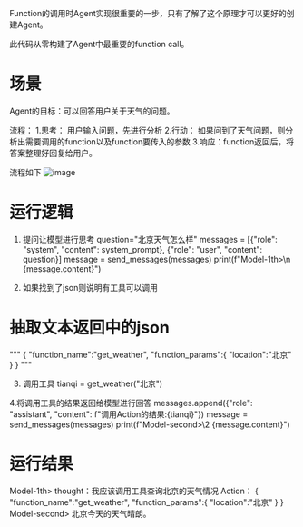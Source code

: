 Function的调用时Agent实现很重要的一步，只有了解了这个原理才可以更好的创建Agent。

此代码从零构建了Agent中最重要的function call。

# 场景

Agent的目标：可以回答用户关于天气的问题。

流程：
1.思考： 用户输入问题，先进行分析
2.行动： 如果问到了天气问题，则分析出需要调用的function以及function要传入的参数
3.响应：function返回后，将答案整理好回复给用户。

流程如下
![image](https://github.com/user-attachments/assets/5a8c510c-fd35-46c2-956c-95ad1fc4f98e)

# 运行逻辑

1. 提问让模型进行思考
  question="北京天气怎么样"
  messages = [{"role": "system", "content": system_prompt},
      {"role": "user", "content": question}]
  message = send_messages(messages)
  print(f"Model-1th>\n {message.content}")

2. 如果找到了json则说明有工具可以调用
  # 抽取文本返回中的json
  """
  {
          "function_name":"get_weather",
          "function_params":{
                  "location":"北京"
          }
  }
  """
  
3. 调用工具
  tianqi = get_weather("北京")

4.将调用工具的结果返回给模型进行回答
  messages.append({"role": "assistant",  "content": f"调用Action的结果:{tianqi}"})
  message = send_messages(messages)
  print(f"Model-second>\2 {message.content}")

# 运行结果
  
  Model-1th>
   thought：我应该调用工具查询北京的天气情况
  Action：
  {
          "function_name":"get_weather",
          "function_params":{
                  "location":"北京"
          }
  }
  Model-second> 北京今天的天气晴朗。
